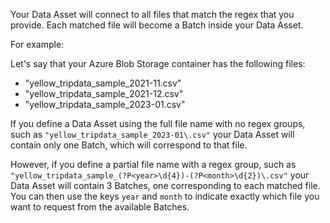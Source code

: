 Your Data Asset will connect to all files that match the regex that you provide.  Each matched file will become a Batch inside your Data Asset.

For example:

Let's say that your Azure Blob Storage container has the following files:
- "yellow_tripdata_sample_2021-11.csv"
- "yellow_tripdata_sample_2021-12.csv"
- "yellow_tripdata_sample_2023-01.csv"

If you define a Data Asset using the full file name with no regex groups, such as `"yellow_tripdata_sample_2023-01\.csv"` your Data Asset will contain only one Batch, which will correspond to that file.

However, if you define a partial file name with a regex group, such as `"yellow_tripdata_sample_(?P<year>\d{4})-(?P<month>\d{2})\.csv"` your Data Asset will contain 3 Batches, one corresponding to each matched file.  You can then use the keys `year` and `month` to indicate exactly which file you want to request from the available Batches.